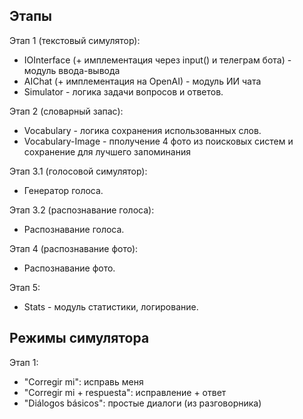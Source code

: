 
## Этапы

Этап 1 (текстовый симулятор):
- IOInterface (+ имплементация через input() и телеграм бота) - модуль ввода-вывода
- AIChat (+ имплементация на OpenAI) - модуль ИИ чата
- Simulator - логика задачи вопросов и ответов.

Этап 2 (словарный запас):
- Vocabulary - логика сохранения использованных слов.
- Vocabulary-Image - пполучение 4 фото из поисковых систем
и сохранение для лучшего запоминания

Этап 3.1 (голосовой симулятор):
- Генератор голоса.

Этап 3.2 (распознавание голоса):
- Распознавание голоса.

Этап 4 (распознавание фото):
- Распознавание фото.

Этап 5:
- Stats - модуль статистики, логирование.

## Режимы симулятора

Этап 1:

- "Corregir mi": исправь меня
- "Corregir mi + respuesta": исправление + ответ
- "Diálogos básicos": простые диалоги (из разговорника)